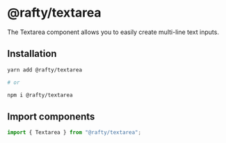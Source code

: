 # @rafty/textarea

The Textarea component allows you to easily create multi-line text inputs.

## Installation

```sh
yarn add @rafty/textarea

# or

npm i @rafty/textarea
```

## Import components

```jsx
import { Textarea } from "@rafty/textarea";
```
